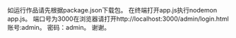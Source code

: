 如运行作品请先根据package.json下载包。
在终端打开app.js执行nodemon app.js。
端口号为3000在浏览器请打开http://localhost:3000/admin/login.html
账号:admin。
密码：admin。
谢谢。
